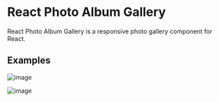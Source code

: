 # React Photo Album Gallery

React Photo Album Gallery is a responsive photo gallery component for React.

## Examples
![image](https://user-images.githubusercontent.com/85786937/197736618-12180256-3aca-42e7-b37c-362a57b61de9.png)

![image](https://user-images.githubusercontent.com/85786937/197736702-b1bc8111-cbca-43f0-893a-03ad8ab35683.png)
